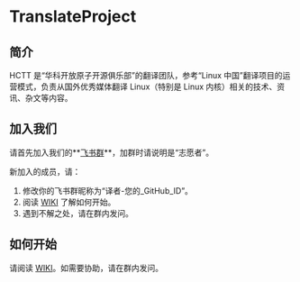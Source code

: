 # TranslateProject

## 简介

HCTT 是“华科开放原子开源俱乐部”的翻译团队，参考“Linux 中国”翻译项目的运营模式，负责从国外优秀媒体翻译 Linux（特别是 Linux 内核）相关的技术、资讯、杂文等内容。

## 加入我们

请首先加入我们的**[飞书群](https://applink.feishu.cn/client/chat/chatter/add_by_link?link_token=4e3g0475-2966-40c7-a713-3fcf43893a67)**，加群时请说明是“志愿者”。

新加入的成员，请：

1. 修改你的飞书群昵称为“译者-您的_GitHub_ID”。
2. 阅读 [WIKI](https://gitee.com/hust-open-atom-club/translate-project/wikis) 了解如何开始。
3. 遇到不解之处，请在群内发问。

## 如何开始

请阅读 [WIKI](https://gitee.com/hust-open-atom-club/translate-project/wikis)。如需要协助，请在群内发问。
